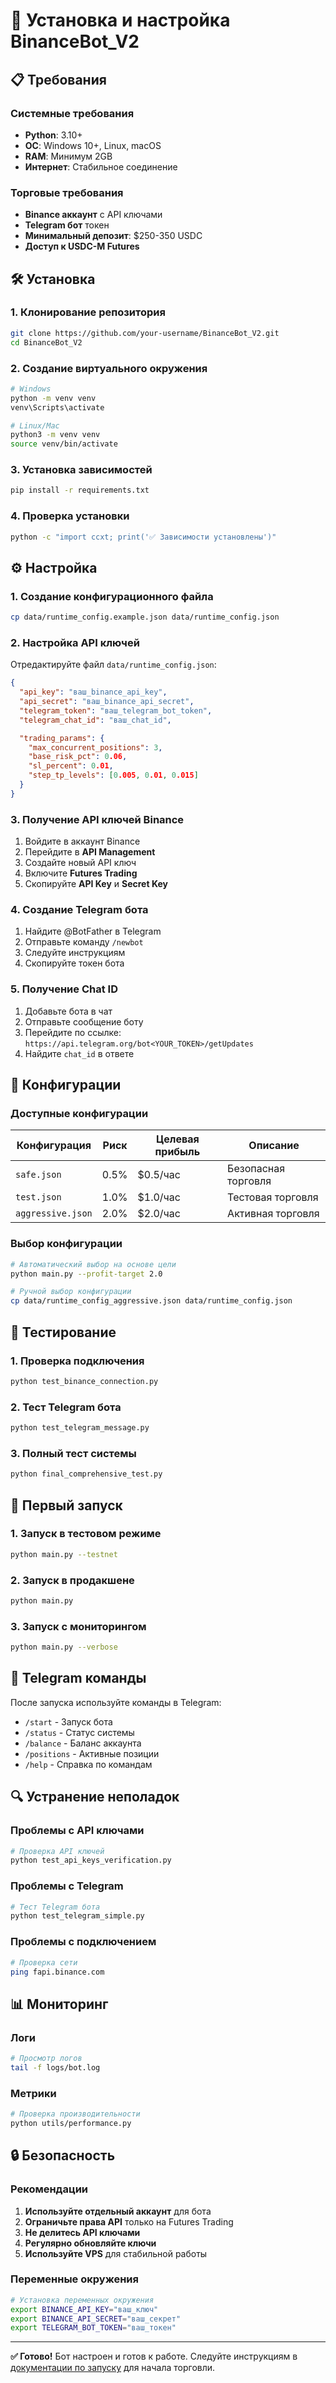 # 🚀 Установка и настройка BinanceBot_V2

## 📋 Требования

### Системные требования
- **Python**: 3.10+
- **ОС**: Windows 10+, Linux, macOS
- **RAM**: Минимум 2GB
- **Интернет**: Стабильное соединение

### Торговые требования
- **Binance аккаунт** с API ключами
- **Telegram бот** токен
- **Минимальный депозит**: $250-350 USDC
- **Доступ к USDC-M Futures**

## 🛠️ Установка

### 1. Клонирование репозитория

```bash
git clone https://github.com/your-username/BinanceBot_V2.git
cd BinanceBot_V2
```

### 2. Создание виртуального окружения

```bash
# Windows
python -m venv venv
venv\Scripts\activate

# Linux/Mac
python3 -m venv venv
source venv/bin/activate
```

### 3. Установка зависимостей

```bash
pip install -r requirements.txt
```

### 4. Проверка установки

```bash
python -c "import ccxt; print('✅ Зависимости установлены')"
```

## ⚙️ Настройка

### 1. Создание конфигурационного файла

```bash
cp data/runtime_config.example.json data/runtime_config.json
```

### 2. Настройка API ключей

Отредактируйте файл `data/runtime_config.json`:

```json
{
  "api_key": "ваш_binance_api_key",
  "api_secret": "ваш_binance_api_secret",
  "telegram_token": "ваш_telegram_bot_token",
  "telegram_chat_id": "ваш_chat_id",

  "trading_params": {
    "max_concurrent_positions": 3,
    "base_risk_pct": 0.06,
    "sl_percent": 0.01,
    "step_tp_levels": [0.005, 0.01, 0.015]
  }
}
```

### 3. Получение API ключей Binance

1. Войдите в аккаунт Binance
2. Перейдите в **API Management**
3. Создайте новый API ключ
4. Включите **Futures Trading**
5. Скопируйте **API Key** и **Secret Key**

### 4. Создание Telegram бота

1. Найдите @BotFather в Telegram
2. Отправьте команду `/newbot`
3. Следуйте инструкциям
4. Скопируйте токен бота

### 5. Получение Chat ID

1. Добавьте бота в чат
2. Отправьте сообщение боту
3. Перейдите по ссылке: `https://api.telegram.org/bot<YOUR_TOKEN>/getUpdates`
4. Найдите `chat_id` в ответе

## 🔧 Конфигурации

### Доступные конфигурации

| Конфигурация | Риск | Целевая прибыль | Описание |
|--------------|------|-----------------|----------|
| `safe.json` | 0.5% | $0.5/час | Безопасная торговля |
| `test.json` | 1.0% | $1.0/час | Тестовая торговля |
| `aggressive.json` | 2.0% | $2.0/час | Активная торговля |

### Выбор конфигурации

```bash
# Автоматический выбор на основе цели
python main.py --profit-target 2.0

# Ручной выбор конфигурации
cp data/runtime_config_aggressive.json data/runtime_config.json
```

## 🧪 Тестирование

### 1. Проверка подключения

```bash
python test_binance_connection.py
```

### 2. Тест Telegram бота

```bash
python test_telegram_message.py
```

### 3. Полный тест системы

```bash
python final_comprehensive_test.py
```

## 🚀 Первый запуск

### 1. Запуск в тестовом режиме

```bash
python main.py --testnet
```

### 2. Запуск в продакшене

```bash
python main.py
```

### 3. Запуск с мониторингом

```bash
python main.py --verbose
```

## 📱 Telegram команды

После запуска используйте команды в Telegram:

- `/start` - Запуск бота
- `/status` - Статус системы
- `/balance` - Баланс аккаунта
- `/positions` - Активные позиции
- `/help` - Справка по командам

## 🔍 Устранение неполадок

### Проблемы с API ключами

```bash
# Проверка API ключей
python test_api_keys_verification.py
```

### Проблемы с Telegram

```bash
# Тест Telegram бота
python test_telegram_simple.py
```

### Проблемы с подключением

```bash
# Проверка сети
ping fapi.binance.com
```

## 📊 Мониторинг

### Логи

```bash
# Просмотр логов
tail -f logs/bot.log
```

### Метрики

```bash
# Проверка производительности
python utils/performance.py
```

## 🔒 Безопасность

### Рекомендации

1. **Используйте отдельный аккаунт** для бота
2. **Ограничьте права API** только на Futures Trading
3. **Не делитесь API ключами**
4. **Регулярно обновляйте ключи**
5. **Используйте VPS** для стабильной работы

### Переменные окружения

```bash
# Установка переменных окружения
export BINANCE_API_KEY="ваш_ключ"
export BINANCE_API_SECRET="ваш_секрет"
export TELEGRAM_BOT_TOKEN="ваш_токен"
```

---

**✅ Готово!** Бот настроен и готов к работе. Следуйте инструкциям в [документации по запуску](running.md) для начала торговли.
